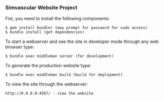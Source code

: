 ### Simvascular Website Project

Fist, you need to install the following components:

```
$ gem install bundler (may prompt for password for sudo access)
$ bundle install (get dependencies)
```

To start a webserver and see the site in developer mode through any web browser type:

```
$ bundle exec middleman server (for development)
```

To generate the production website type:

```
$ bundle exec middleman build (build for deployment)
```

To view the site through the webserver:

```
http://0.0.0.0:4567/ - view the website
```

